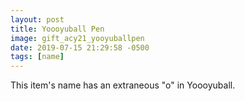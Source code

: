```yaml
---
layout: post
title: Yoooyuball Pen
image: gift_acy21_yooyuballpen
date: 2019-07-15 21:29:58 -0500
tags: [name]
---
```


This item's name has an extraneous "o" in Yoooyuball.
